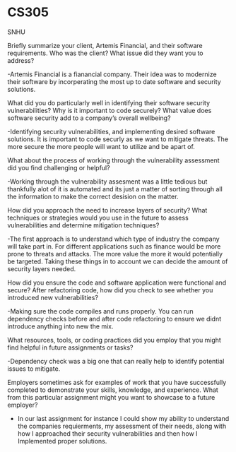 # CS305
SNHU

Briefly summarize your client, Artemis Financial, and their software requirements. Who was the client? What issue did they want you to address?

-Artemis Financial is a fianancial company. Their idea was to modernize their software by incorperating the most up to date software and security solutions.


What did you do particularly well in identifying their software security vulnerabilities? Why is it important to code securely? What value does software security add to a company’s overall wellbeing?

-Identifying security vulnerabilities, and implementing desired software solutions. It is important to code securly as we want to mitigate threats. The more secure the more people will want to utilize and be apart of.


What about the process of working through the vulnerability assessment did you find challenging or helpful?

-Working through the vulnerability assesment was a little tedious but thankfully alot of it is automated and its just a matter of sorting through all the information to make the correct desision on the matter.


How did you approach the need to increase layers of security? What techniques or strategies would you use in the future to assess vulnerabilities and determine mitigation techniques?

-The first approach is to understand which type of industry the company will take part in. For different applications such as finance would be more prone to threats and attacks. The more value the more it would potentially be targeted. Taking these things in to account we can decide the amount of security layers needed.


How did you ensure the code and software application were functional and secure? After refactoring code, how did you check to see whether you introduced new vulnerabilities?

-Making sure the code compiles and runs properly. You can run dependency checks before and after code refactoring to ensure we didnt introduce anything into new the mix.



What resources, tools, or coding practices did you employ that you might find helpful in future assignments or tasks?

-Dependency check was a big one that can really help to identify potential issues to mitigate.


Employers sometimes ask for examples of work that you have successfully completed to demonstrate your skills, knowledge, and experience. What from this particular assignment might you want to showcase to a future employer?

- In our last assignment for instance I could show my ability to understand the companies requierments, my assessment of their needs, along with how I approached their security vulnerabilities and then how I Implemented proper solutions.

